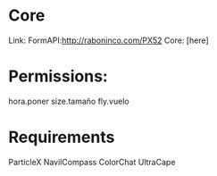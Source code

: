 # Core

Link:
FormAPI:http://raboninco.com/PX52 Core: [here]



# Permissions:                       
hora.poner
size.tamaño
fly.vuelo


# Requirements
ParticleX
NavilCompass
ColorChat
UltraCape
